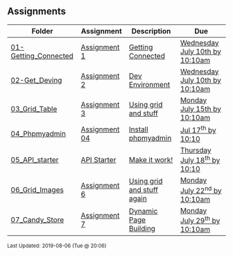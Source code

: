 ## Assignments
| Folder | Assignment | Description | Due|
 | ------------|------------|------------|------------|
 | [01-Getting_Connected](https://github.com/rugbyprof/4443-Internet-Programming/tree/master/Assignments/01-Getting_Connected) | [ Assignment 1 ](https://github.com/rugbyprof/4443-Internet-Programming/tree/master/Assignments/01-Getting_Connected) | [ Getting Connected](https://github.com/rugbyprof/4443-Internet-Programming/tree/master/Assignments/01-Getting_Connected) | [Wednesday July 10th by 10:10am](https://github.com/rugbyprof/4443-Internet-Programming/tree/master/Assignments/01-Getting_Connected) |
 | [02-Get_Deving](https://github.com/rugbyprof/4443-Internet-Programming/tree/master/Assignments/02-Get_Deving) | [ Assignment 2 ](https://github.com/rugbyprof/4443-Internet-Programming/tree/master/Assignments/02-Get_Deving) | [ Dev Environment](https://github.com/rugbyprof/4443-Internet-Programming/tree/master/Assignments/02-Get_Deving) | [Wednesday July 10th by 10:10am](https://github.com/rugbyprof/4443-Internet-Programming/tree/master/Assignments/02-Get_Deving) |
 | [03_Grid_Table](https://github.com/rugbyprof/4443-Internet-Programming/tree/master/Assignments/03_Grid_Table) | [ Assignment 3 ](https://github.com/rugbyprof/4443-Internet-Programming/tree/master/Assignments/03_Grid_Table) | [ Using grid and stuff](https://github.com/rugbyprof/4443-Internet-Programming/tree/master/Assignments/03_Grid_Table) | [Monday July 15th by 10:10am](https://github.com/rugbyprof/4443-Internet-Programming/tree/master/Assignments/03_Grid_Table) |
 | [04_Phpmyadmin](https://github.com/rugbyprof/4443-Internet-Programming/tree/master/Assignments/04_Phpmyadmin) | [ Assignment 04 ](https://github.com/rugbyprof/4443-Internet-Programming/tree/master/Assignments/04_Phpmyadmin) | [ Install phpmyadmin](https://github.com/rugbyprof/4443-Internet-Programming/tree/master/Assignments/04_Phpmyadmin) | [Jul 17<sup>th</sup> by 10:10](https://github.com/rugbyprof/4443-Internet-Programming/tree/master/Assignments/04_Phpmyadmin) |
 | [05_API_starter](https://github.com/rugbyprof/4443-Internet-Programming/tree/master/Assignments/05_API_starter) | [ API Starter ](https://github.com/rugbyprof/4443-Internet-Programming/tree/master/Assignments/05_API_starter) | [ Make it work!](https://github.com/rugbyprof/4443-Internet-Programming/tree/master/Assignments/05_API_starter) | [Thursday July 18<sup>th</sup> by 10:10](https://github.com/rugbyprof/4443-Internet-Programming/tree/master/Assignments/05_API_starter) |
 | [06_Grid_Images](https://github.com/rugbyprof/4443-Internet-Programming/tree/master/Assignments/06_Grid_Images) | [ Assignment 6 ](https://github.com/rugbyprof/4443-Internet-Programming/tree/master/Assignments/06_Grid_Images) | [ Using grid and stuff again](https://github.com/rugbyprof/4443-Internet-Programming/tree/master/Assignments/06_Grid_Images) | [Monday July 22<sup>nd</sup> by 10:10am](https://github.com/rugbyprof/4443-Internet-Programming/tree/master/Assignments/06_Grid_Images) |
 | [07_Candy_Store](https://github.com/rugbyprof/4443-Internet-Programming/tree/master/Assignments/07_Candy_Store) | [ Assignment 7 ](https://github.com/rugbyprof/4443-Internet-Programming/tree/master/Assignments/07_Candy_Store) | [ Dynamic Page Building](https://github.com/rugbyprof/4443-Internet-Programming/tree/master/Assignments/07_Candy_Store) | [Monday July 29<sup>th</sup> by 10:10am](https://github.com/rugbyprof/4443-Internet-Programming/tree/master/Assignments/07_Candy_Store) |

<sup>Last Updated: 2019-08-06 (Tue @ 20:06)</sup>